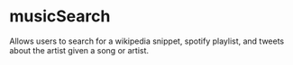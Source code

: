 # musicSearch
Allows users to search for a wikipedia snippet, spotify playlist, and tweets about the artist given a song or artist.
